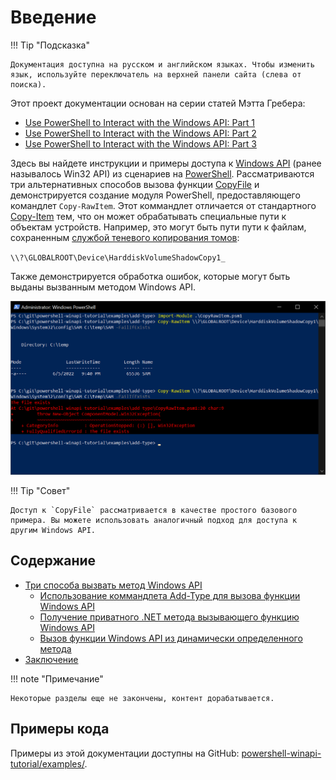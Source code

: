 # Введение

!!! Tip "Подсказка"

    Документация доступна на русском и английском языках. Чтобы изменить язык, используйте переключатель на верхней панели сайта (слева от поиска).

Этот проект документации основан на серии статей Мэтта Гребера:

* [Use PowerShell to Interact with the Windows API: Part 1](https://devblogs.microsoft.com/scripting/use-powershell-to-interact-with-the-windows-api-part-1/)
* [Use PowerShell to Interact with the Windows API: Part 2](https://devblogs.microsoft.com/scripting/use-powershell-to-interact-with-the-windows-api-part-2/)
* [Use PowerShell to Interact with the Windows API: Part 3](https://devblogs.microsoft.com/scripting/use-powershell-to-interact-with-the-windows-api-part-3/)

Здесь вы найдете инструкции и примеры доступа к [Windows API](https://docs.microsoft.com/ru-ru/windows/win32/apiindex/windows-api-list) (ранее называлось Win32 API) из сценариев на [PowerShell](https://docs.microsoft.com/ru-ru/powershell/). Рассматриваются три альтернативных способов вызова функции [CopyFile](https://docs.microsoft.com/en-us/windows/win32/api/winbase/nf-winbase-copyfile) и демонстрируется создание модуля PowerShell, предоставляющего командлет `Copy-RawItem`. Этот коммандлет отличается от стандартного [Copy-Item](https://docs.microsoft.com/ru-ru/powershell/module/microsoft.powershell.management/copy-item) тем, что он может обрабатывать специальные пути к объектам устройств. Например, это могут быть пути пути к файлам, сохраненным [cлужбой теневого копирования томов](https://docs.microsoft.com/ru-ru/windows/win32/vss/volume-shadow-copy-service-portal): 

`\\?\GLOBALROOT\Device\HarddiskVolumeShadowCopy1_`

Также демонстрируется обработка ошибок, которые могут быть выданы вызванным методом Windows API.

![Copy-RawItem result](images/copy-rawitem-result.png)

!!! Tip "Совет"

    Доступ к `CopyFile` рассматривается в качестве простого базового примера. Вы можете использовать аналогичный подход для доступа к другим Windows API.

## Содержание

* [Три способа вызвать метод Windows API](win32-approaches/index.md)
    * [Использование коммандлета Add-Type для вызова функции Windows API](win32-approaches/add-type.md)
    * [Получение приватного .NET метода вызывающего функцию Windows API](win32-approaches/private-method.md)
    * [Вызов функции Windows API из динамически определенного метода](win32-approaches/reflection.md)
* [Заключение](summary.md)

!!! note "Примечание"

    Некоторые разделы еще не закончены, контент дорабатывается.

## Примеры кода

Примеры из этой документации доступны на GitHub: [powershell-winapi-tutorial/examples/](https://github.com/konstantinbelyakov/powershell-winapi-tutorial/tree/main/examples/).